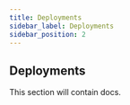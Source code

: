 ```yaml
---
title: Deployments
sidebar_label: Deployments
sidebar_position: 2
---
```


## Deployments

This section will contain docs.
